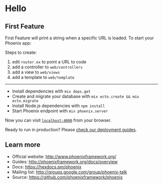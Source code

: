 # Hello

## First Feature

First Feature will print a string when a specific URL is loaded.
To start your Phoenix app:

Steps to create:

1.  edit `router.ex` to point a URL to code
2.  add a controller to `web/controllers`
3.  add a view to `web/views`
4.  add a template to `web/template`

---

- Install dependencies with `mix deps.get`
- Create and migrate your database with `mix ecto.create && mix ecto.migrate`
- Install Node.js dependencies with `npm install`
- Start Phoenix endpoint with `mix phoenix.server`

Now you can visit [`localhost:4000`](http://localhost:4000) from your browser.

Ready to run in production? Please [check our deployment guides](http://www.phoenixframework.org/docs/deployment).

## Learn more

- Official website: http://www.phoenixframework.org/
- Guides: http://phoenixframework.org/docs/overview
- Docs: https://hexdocs.pm/phoenix
- Mailing list: http://groups.google.com/group/phoenix-talk
- Source: https://github.com/phoenixframework/phoenix
